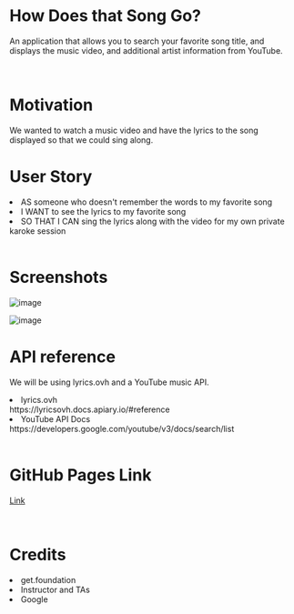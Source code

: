 # How Does that Song Go?

An application that allows you to search your favorite song title, and displays the music video, and additional artist information from YouTube.

<br>

# Motivation

We wanted to watch a music video and have the lyrics to the song displayed so that we could sing along.
<br>

# User Story

<li>AS someone who doesn't remember the words to my favorite song</li>
<li>I WANT to see the lyrics to my favorite song</li>
<li>SO THAT I CAN sing the lyrics along with the video for my own private karoke session</li>
<br>

# Screenshots
![image](https://user-images.githubusercontent.com/74076318/107309095-6e466580-6a4f-11eb-8afd-a7a2823725f1.png)

![image](https://user-images.githubusercontent.com/74076318/107309800-c2057e80-6a50-11eb-9af9-92e1c982a5d5.png)
<br>

# API reference 

We will be using lyrics.ovh and a YouTube music API.
<li>lyrics.ovh <br>
https://lyricsovh.docs.apiary.io/#reference</li>
<li>YouTube API Docs <br>
https://developers.google.com/youtube/v3/docs/search/list</li>

<br>


# GitHub Pages Link

<a href="https://5irrandom.github.io/Project-1/">Link</a>

<br>

# Credits

<li>get.foundation</li>
<li>Instructor and TAs</li>
<li>Google</li>
